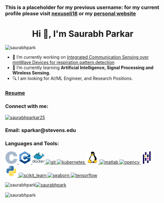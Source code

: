 <!--
**saurabhpark/saurabhpark** is a ✨ _special_ ✨ repository because its `README.md` (this file) appears on your GitHub profile.

Here are some ideas to get you started:

- 🔭 I’m currently working on ...
- 🌱 I’m currently learning ...
- 👯 I’m looking to collaborate on ...
- 🤔 I’m looking for help with ...
- 💬 Ask me about ...
- 📫 How to reach me: ...
- 😄 Pronouns: ...
- ⚡ Fun fact: ...
-->
### This is a placeholder for my previous username: for my current profile please visit [nexuseli18](https://github.com/nexuseli18) or my [personal website](https://saurabhpark.github.io/)
<h1 align="center">Hi 👋, I'm Saurabh Parkar</h1>
<p align="left"> <img src="https://komarev.com/ghpvc/?username=saurabhpark&label=Profile%20views&color=0e75b6&style=flat" alt="saurabhpark" /> </p>


- 🔭 I’m currently working on [Integrated Communication Sensing over mmWave Devices for respiration pattern detection](https://github.com/XueShannon/AISECLAB_mmWave/tree/main/-Project_03%20Breathing%20Patterns%20Detection-Sensing)
- 🌱 I’m currently learning **Artificial Intelligence, Signal Processing and Wireless Sensing.**
- 🔍 I am looking for AI/ML Engineer, and Research Positions.

### [Resume](files/Saurabh_Parkar_Resume.pdf)

<h3 align="left">Connect with me:</h3>
<p align="left">
<a href="https://linkedin.com/in/saurabhparkar25" target="blank"><img align="center" src="https://raw.githubusercontent.com/rahuldkjain/github-profile-readme-generator/master/src/images/icons/Social/linked-in-alt.svg" alt="saurabhparkar25" height="30" width="40" /></a> 
</p>
<h3> Email: sparkar@stevens.edu </h4>


<h3 align="left">Languages and Tools:</h3>
<p align="left"> <a href="https://www.cprogramming.com/" target="_blank" rel="noreferrer"> <img src="https://raw.githubusercontent.com/devicons/devicon/master/icons/c/c-original.svg" alt="c" width="40" height="40"/> </a> <a href="https://www.w3schools.com/cpp/" target="_blank" rel="noreferrer"> <img src="https://raw.githubusercontent.com/devicons/devicon/master/icons/cplusplus/cplusplus-original.svg" alt="cplusplus" width="40" height="40"/> </a> <a href="https://www.docker.com/" target="_blank" rel="noreferrer"> <img src="https://raw.githubusercontent.com/devicons/devicon/master/icons/docker/docker-original-wordmark.svg" alt="docker" width="40" height="40"/> </a> <a href="https://git-scm.com/" target="_blank" rel="noreferrer"> <img src="https://www.vectorlogo.zone/logos/git-scm/git-scm-icon.svg" alt="git" width="40" height="40"/> </a> <a href="https://kubernetes.io" target="_blank" rel="noreferrer"> <img src="https://www.vectorlogo.zone/logos/kubernetes/kubernetes-icon.svg" alt="kubernetes" width="40" height="40"/> </a> <a href="https://www.linux.org/" target="_blank" rel="noreferrer"> <img src="https://raw.githubusercontent.com/devicons/devicon/master/icons/linux/linux-original.svg" alt="linux" width="40" height="40"/> </a> <a href="https://www.mathworks.com/" target="_blank" rel="noreferrer"> <img src="https://upload.wikimedia.org/wikipedia/commons/2/21/Matlab_Logo.png" alt="matlab" width="40" height="40"/> </a> <a href="https://opencv.org/" target="_blank" rel="noreferrer"> <img src="https://www.vectorlogo.zone/logos/opencv/opencv-icon.svg" alt="opencv" width="40" height="40"/> </a> <a href="https://pandas.pydata.org/" target="_blank" rel="noreferrer"> <img src="https://raw.githubusercontent.com/devicons/devicon/2ae2a900d2f041da66e950e4d48052658d850630/icons/pandas/pandas-original.svg" alt="pandas" width="40" height="40"/> </a> <a href="https://www.python.org" target="_blank" rel="noreferrer"> <img src="https://raw.githubusercontent.com/devicons/devicon/master/icons/python/python-original.svg" alt="python" width="40" height="40"/> </a> <a href="https://scikit-learn.org/" target="_blank" rel="noreferrer"> <img src="https://upload.wikimedia.org/wikipedia/commons/0/05/Scikit_learn_logo_small.svg" alt="scikit_learn" width="40" height="40"/> </a> <a href="https://seaborn.pydata.org/" target="_blank" rel="noreferrer"> <img src="https://seaborn.pydata.org/_images/logo-mark-lightbg.svg" alt="seaborn" width="40" height="40"/> </a> <a href="https://www.tensorflow.org" target="_blank" rel="noreferrer"> <img src="https://www.vectorlogo.zone/logos/tensorflow/tensorflow-icon.svg" alt="tensorflow" width="40" height="40"/> </a> </p>

<p><img align="left" src="https://github-readme-stats.vercel.app/api/top-langs?username=saurabhpark&theme=dark&show_icons=true&locale=en&layout=compact" alt="saurabhpark" /></p>

<!-- <p>&nbsp;<img align="center" src="https://github-readme-stats.vercel.app/api?username=saurabhpark&theme=dark&show_icons=true&locale=en" alt="saurabhpark" /></p> -->

<p align="left"> <a href="https://github.com/ryo-ma/github-profile-trophy"><img src="https://github-profile-trophy.vercel.app/?username=saurabhpark&theme=onedark&title=-Stars,-Followers,-Reviews,-Issues" alt="saurabhpark" /></a> </p>

<p><img align="center" src="https://github-readme-streak-stats.herokuapp.com/?user=saurabhpark&" alt="saurabhpark" /></p>
